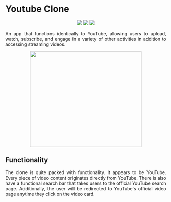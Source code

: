 <h1>Youtube Clone </h1>
 
<p align="center">
<img src="https://img.shields.io/badge/made%20by%20-Aarti-blue">
<img src="https://img.shields.io/badge/Clone-orange">
<img src="https://img.shields.io/badge/Youtube-API-brightgreen">
</p>

<p align="justify">
An app that functions identically to YouTube, allowing users to upload, watch, subscribe, and engage in a variety of other activities in addition to accessing streaming videos.
 </p>


 <p align="center">
  <img width="350" height="300"src="https://github.com/atumat/Youtube-Clone/assets/116307514/b973388e-b52e-4c58-8a7f-fab8c46f98c0.png">
</p>

<h2 > Functionality </h2>
 <p align="justify">
The clone is quite packed with functionality. It appears to be YouTube. Every piece of video content originates directly from YouTube. There is also have a functional search bar that takes users to the official YouTube search page. Additionally, the user will be redirected to YouTube's official video page anytime they click on the video card.

</p>



























